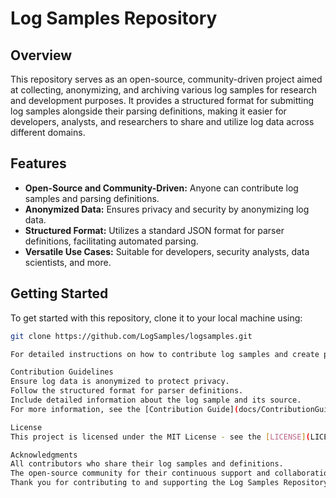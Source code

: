 # Log Samples Repository

## Overview

This repository serves as an open-source, community-driven project aimed at collecting, anonymizing, and archiving various log samples for research and development purposes. It provides a structured format for submitting log samples alongside their parsing definitions, making it easier for developers, analysts, and researchers to share and utilize log data across different domains.

## Features

- **Open-Source and Community-Driven:** Anyone can contribute log samples and parsing definitions.
- **Anonymized Data:** Ensures privacy and security by anonymizing log data.
- **Structured Format:** Utilizes a standard JSON format for parser definitions, facilitating automated parsing.
- **Versatile Use Cases:** Suitable for developers, security analysts, data scientists, and more.

## Getting Started

To get started with this repository, clone it to your local machine using:

```bash
git clone https://github.com/LogSamples/logsamples.git

For detailed instructions on how to contribute log samples and create parser definitions, please refer to the [Contribution Guide](docs/ContributionGuide.md).

Contribution Guidelines
Ensure log data is anonymized to protect privacy.
Follow the structured format for parser definitions.
Include detailed information about the log sample and its source.
For more information, see the [Contribution Guide](docs/ContributionGuide.md).

License
This project is licensed under the MIT License - see the [LICENSE](LICENSE) file for details.

Acknowledgments
All contributors who share their log samples and definitions.
The open-source community for their continuous support and collaboration.
Thank you for contributing to and supporting the Log Samples Repository!

